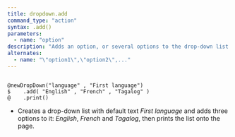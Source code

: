 ```yaml
---
title: dropdown.add
command_type: "action"
syntax: .add()
parameters:
  - name: "option"
description: "Adds an option, or several options to the drop-down list."
alternates:
  - name: "\"option1\",\"option2\",..."
---
```


<!--more-->

<pre><code class="language-diff-javascript diff-highlight try-true">
@newDropDown("language" , "First language")
$    .add( "English" , "French" , "Tagalog" )
@    .print()
</code></pre>

+ Creates a drop-down list with default text *First language* and adds three options to it: *English*, *French* and *Tagalog*, then prints the list onto the page.		
